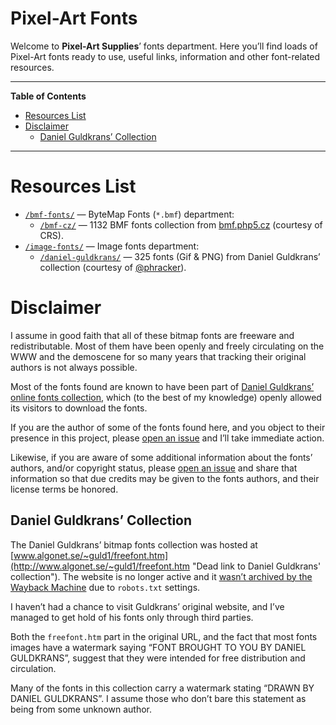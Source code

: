 Pixel-Art Fonts
===============

Welcome to **Pixel-Art Supplies**’ fonts department. Here you’ll find loads of Pixel-Art fonts ready to use, useful links, information and other font-related resources.

------------------------------------------------------------------------

**Table of Contents**

<!-- #toc -->
-   [Resources List](#resources-list)
-   [Disclaimer](#disclaimer)
    -   [Daniel Guldkrans’ Collection](#daniel-guldkrans-collection)

<!-- /toc -->

------------------------------------------------------------------------

Resources List
==============

-   [`/bmf-fonts/`](./bmf-fonts/) — ByteMap Fonts (`*.bmf`) department:
    -   [`/bmf-cz/`](./bmf-fonts/bmf-cz) — 1132 BMF fonts collection from [bmf.php5.cz](http://bmf.php5.cz/) (courtesy of CRS).
-   [`/image-fonts/`](./image-fonts/) — Image fonts department:
    -   [`/daniel-guldkrans/`](./image-fonts/daniel-guldkrans/) — 325 fonts (Gif & PNG) from Daniel Guldkrans’ collection (courtesy of [@phracker](https://github.com/phracker)).

Disclaimer
==========

I assume in good faith that all of these bitmap fonts are freeware and redistributable. Most of them have been openly and freely circulating on the WWW and the demoscene for so many years that tracking their original authors is not always possible.

Most of the fonts found are known to have been part of [Daniel Guldkrans’ online fonts collection](#daniel-guldkrans-collection), which (to the best of my knowledge) openly allowed its visitors to download the fonts.

If you are the author of some of the fonts found here, and you object to their presence in this project, please [open an issue](https://github.com/tajmone/pixel-art-supplies/issues/new) and I’ll take immediate action.

Likewise, if you are aware of some additional information about the fonts’ authors, and/or copyright status, please [open an issue](https://github.com/tajmone/pixel-art-supplies/issues/new) and share that information so that due credits may be given to the fonts authors, and their license terms be honored.

Daniel Guldkrans’ Collection
----------------------------

The Daniel Guldkrans’ bitmap fonts collection was hosted at [www.algonet.se/~guld1/freefont.htm](http://www.algonet.se/~guld1/freefont.htm "Dead link to Daniel Guldkrans' collection"). The website is no longer active and it [wasn’t archived by the Wayback Machine](https://web.archive.org/web/*/http://www.algonet.se/~guld1/freefont.htm) due to `robots.txt` settings.

I haven’t had a chance to visit Guldkrans’ original website, and I’ve managed to get hold of his fonts only through third parties.

Both the `freefont.htm` part in the original URL, and the fact that most fonts images have a watermark saying “FONT BROUGHT TO YOU BY DANIEL GULDKRANS”, suggest that they were intended for free distribution and circulation.

Many of the fonts in this collection carry a watermark stating “DRAWN BY DANIEL GULDKRANS”. I assume those who don’t bare this statement as being from some unknown author.
